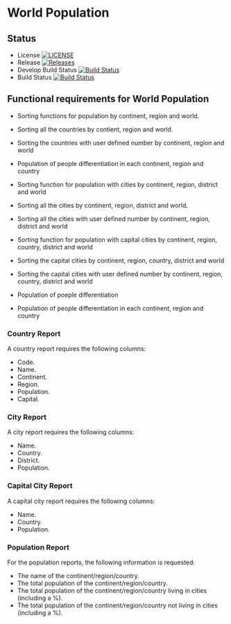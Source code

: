 
# World Population

## Status 


- License [![LICENSE](https://img.shields.io/github/license/bobooo40/world_population.svg?style=flat-square)](https://github.com/bobooo40/world_population)
- Release [![Releases](https://img.shields.io/github/release/bobooo40/world_population/all.svg?style=flat-square)](https://github.com/bobooo40/world_population)
- Develop Build Status [![Build Status](https://travis-ci.org/bobooo40/world_population.svg?branch=develop)](https://travis-ci.org/bobooo40/world_population)
- Build Status [![Build Status](https://travis-ci.org/bobooo40/world_population.svg?branch=master)](https://travis-ci.org/bobooo40/world_population)


## Functional requirements for World Population

- Sorting functions for population by continent, region and world. 
- Sorting all the countries by contient, region and world. 
- Sorting the countries with user defined number by continent, region and world
- Population of people differentiation in each continent, region and country 

- Sorting function for population with cities by continent, region, district and world
- Sorting all the cities by continent, region, district and world. 
- Sorting all the cities with user defined number by continent, region, district and world

- Sorting function for population with capital cities by continent, region, country, district and world
- Sorting the capital cities by continent, region, country, district and world
- Sorting the capital cities with user defined number by continent, region, country, district and world

- Population of poeple differentiation 
- Population of people differentiation in each continent, region and country

### Country Report
A country report requires the following columns:

- Code.
- Name.
- Continent.
- Region.
- Population.
- Capital.

### City Report
A city report requires the following columns:

- Name.
- Country.
- District.
- Population.

### Capital City Report
A capital city report requires the following columns:
  
- Name.
- Country.
- Population.

### Population Report
For the population reports, the following information is requested:

- The name of the continent/region/country.
- The total population of the continent/region/country.
- The total population of the continent/region/country living in cities (including a %).
- The total population of the continent/region/country not living in cities (including a %).




 
